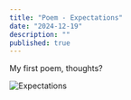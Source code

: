 ```yaml
---
title: "Poem - Expectations"
date: "2024-12-19"
description: ""
published: true
---
```


My first poem, thoughts?

![Expectations](/images/posts/poem-expectations.webp)
